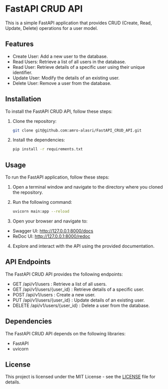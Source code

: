 # FastAPI CRUD API

This is a simple FastAPI application that provides CRUD (Create, Read, Update, Delete) operations for a user model.

## Features

- Create User: Add a new user to the database.
- Read Users: Retrieve a list of all users in the database.
- Read User: Retrieve details of a specific user using their unique identifier.
- Update User: Modify the details of an existing user.
- Delete User: Remove a user from the database.

## Installation

To install the FastAPI CRUD API, follow these steps:

1. Clone the repository:
   ```bash
   git clone git@github.com:amro-alasri/FastAPI_CRUD_API.git
   ```
2. Install the dependencies:
   ```bash
   pip install -r requirements.txt
   ```

## Usage

To run the FastAPI application, follow these steps:

1. Open a terminal window and navigate to the directory where you cloned the repository.
2. Run the following command:

   ```bash
   uvicorn main:app --reload
   ```

3. Open your browser and navigate to:

- Swagger UI: http://127.0.0.1:8000/docs
- ReDoc UI: http://127.0.0.1:8000/redoc

4. Explore and interact with the API using the provided documentation.

## API Endpoints

The FastAPI CRUD API provides the following endpoints:

- GET /api/v1/users : Retrieve a list of all users.
- GET /api/v1/users/{user_id} : Retrieve details of a specific user.
- POST /api/v1/users : Create a new user.
- PUT /api/v1/users/{user_id} : Update details of an existing user.
- DELETE /api/v1/users/{user_id} : Delete a user from the database.

## Dependencies

The FastAPI CRUD API depends on the following libraries:

- FastAPI
- uvicorn

## License

This project is licensed under the MIT License - see the [LICENSE](LICENSE) file for details.
